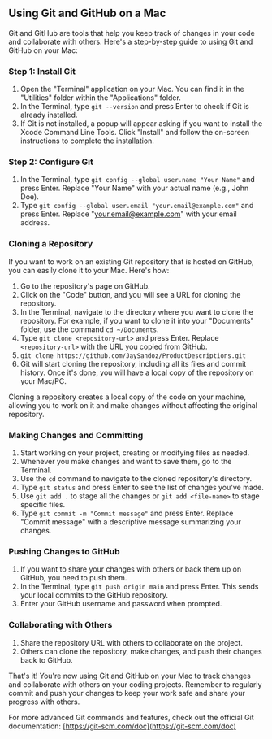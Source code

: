 ## Using Git and GitHub on a Mac

Git and GitHub are tools that help you keep track of changes in your code and collaborate with others. Here's a step-by-step guide to using Git and GitHub on your Mac:

### Step 1: Install Git

1. Open the "Terminal" application on your Mac. You can find it in the "Utilities" folder within the "Applications" folder.
2. In the Terminal, type `git --version` and press Enter to check if Git is already installed.
3. If Git is not installed, a popup will appear asking if you want to install the Xcode Command Line Tools. Click "Install" and follow the on-screen instructions to complete the installation.

### Step 2: Configure Git

1. In the Terminal, type `git config --global user.name "Your Name"` and press Enter. Replace "Your Name" with your actual name (e.g., John Doe).
2. Type `git config --global user.email "your.email@example.com"` and press Enter. Replace "your.email@example.com" with your email address.

### Cloning a Repository

If you want to work on an existing Git repository that is hosted on GitHub, you can easily clone it to your Mac. Here's how:

1. Go to the repository's page on GitHub.
2. Click on the "Code" button, and you will see a URL for cloning the repository.
3. In the Terminal, navigate to the directory where you want to clone the repository. For example, if you want to clone it into your "Documents" folder, use the command `cd ~/Documents`.
4. Type `git clone <repository-url>` and press Enter. Replace `<repository-url>` with the URL you copied from GitHub.
5. ```git clone https://github.com/JaySandoz/ProductDescriptions.git```
6. Git will start cloning the repository, including all its files and commit history. Once it's done, you will have a local copy of the repository on your Mac/PC.

Cloning a repository creates a local copy of the code on your machine, allowing you to work on it and make changes without affecting the original repository.

### Making Changes and Committing

1. Start working on your project, creating or modifying files as needed.
2. Whenever you make changes and want to save them, go to the Terminal.
3. Use the `cd` command to navigate to the cloned repository's directory.
4. Type `git status` and press Enter to see the list of changes you've made.
5. Use `git add .` to stage all the changes or `git add <file-name>` to stage specific files.
6. Type `git commit -m "Commit message"` and press Enter. Replace "Commit message" with a descriptive message summarizing your changes.

### Pushing Changes to GitHub

1. If you want to share your changes with others or back them up on GitHub, you need to push them.
2. In the Terminal, type `git push origin main` and press Enter. This sends your local commits to the GitHub repository.
3. Enter your GitHub username and password when prompted.

### Collaborating with Others

1. Share the repository URL with others to collaborate on the project.
2. Others can clone the repository, make changes, and push their changes back to GitHub.

That's it! You're now using Git and GitHub on your Mac to track changes and collaborate with others on your coding projects. Remember to regularly commit and push your changes to keep your work safe and share your progress with others.

For more advanced Git commands and features, check out the official Git documentation: [https://git-scm.com/doc](https://git-scm.com/doc)

